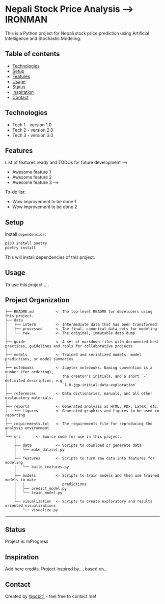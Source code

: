 Nepali Stock Price Analysis --> IRONMAN
==============================
This is a Python project for Nepali stock price prediction using Artificial Intelligence  and  Stochastic Modeling.

## Table of contents

* [Technologies](#technologies)
* [Setup](#setup)
* [Features](#features)
* [Usage](#usage)
* [Status](#status)
* [Inspiration](#inspiration)
* [Contact](#contact)

## Technologies
* Tech 1 - version 1.0
* Tech 2 - version 2.0
* Tech 3 - version 3.0

## Features
List of features ready and TODOs for future development -->
* Awesome feature 1
* Awesome feature 2
* Awesome feature 3 -->

To-do list:
* Wow improvement to be done 1
* Wow improvement to be done 2


## Setup

Install `dependencies`:

```python
pip3 install poetry
poetry install
```

This will install dependencies of this project.

## Usage
To use this project ....



Project Organization
------------

    ├── README.md          <- The top-level README for developers using this project.
    ├── data
    │   ├── interm         <- Intermediate data that has been transformed
    │   ├── processed      <- The final, canonical data sets for modeling
    │   └── raw            <- The original, immutable data dump
    │
    ├── guide              <- A set of markdown files with documented best practices, guidelines and rools for collaborative projects
    │
    ├── models             <- Trained and serialized models, model predictions, or model summaries
    │
    ├── notebooks          <- Jupyter notebooks. Naming convention is a number (for ordering),
    │                         the creator's initials, and a short `-` delimited description, e.g
    │                         `1.0-jqp-initial-data-exploration`
    │
    ├── references         <- Data dictionaries, manuals, and all other explanatory materials.
    │
    ├── reports            <- Generated analysis as HTML, PDF, LaTeX, etc.
    │   └── figures        <- Generated graphics and figures to be used in reporting
    │
    ├── requirements.txt   <- The requirements file for reproducing the analysis environment
    │
    └── src       <- Source code for use in this project.
        │
        ├── data           <- Scripts to download or generate data
        │   └── make_dataset.py
        │
        ├── features       <- Scripts to turn raw data into features for modeling
        │   └── build_features.py
        │
        ├── models         <- Scripts to train models and then use trained models to make
        │   │                 predictions
        │   ├── predict_model.py
        │   └── train_model.py
        │
        └── visualization  <- Scripts to create exploratory and results oriented visualizations
            └── visualize.py



--------

## Status
Project is: InProgress

## Inspiration
Add here credits. Project inspired by..., based on...

## Contact
Created by [@sobit1](regmisobit@gmail.com) - feel free to contact me!
